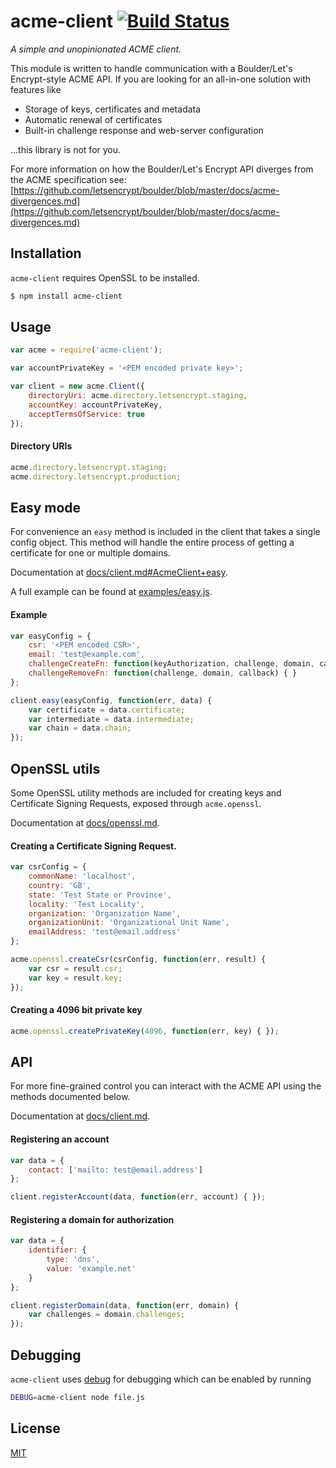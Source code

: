 acme-client [![Build Status](https://travis-ci.org/publishlab/node-acme-client.svg?branch=master)](https://travis-ci.org/publishlab/node-acme-client)
===========


*A simple and unopinionated ACME client.*

This module is written to handle communication with a Boulder/Let's Encrypt-style ACME API.
If you are looking for an all-in-one solution with features like

* Storage of keys, certificates and metadata
* Automatic renewal of certificates
* Built-in challenge response and web-server configuration

...this library is not for you.

For more information on how the Boulder/Let's Encrypt API diverges from the ACME specification see:
[https://github.com/letsencrypt/boulder/blob/master/docs/acme-divergences.md](https://github.com/letsencrypt/boulder/blob/master/docs/acme-divergences.md)



Installation
------------

`acme-client` requires OpenSSL to be installed.

```bash
$ npm install acme-client
```



Usage
-----

```js
var acme = require('acme-client');

var accountPrivateKey = '<PEM encoded private key>';

var client = new acme.Client({
    directoryUri: acme.directory.letsencrypt.staging,
    accountKey: accountPrivateKey,
    acceptTermsOfService: true
});
```


#### Directory URIs

```js
acme.directory.letsencrypt.staging;
acme.directory.letsencrypt.production;
```



Easy mode
---------

For convenience an `easy` method is included in the client that takes a single config object.
This method will handle the entire process of getting a certificate for one or multiple domains.

Documentation at [docs/client.md#AcmeClient+easy](docs/client.md#AcmeClient+easy).

A full example can be found at [examples/easy.js](examples/easy.js).


#### Example

```js
var easyConfig = {
    csr: '<PEM encoded CSR>',
    email: 'test@example.com',
    challengeCreateFn: function(keyAuthorization, challenge, domain, callback) { },
    challengeRemoveFn: function(challenge, domain, callback) { }
};

client.easy(easyConfig, function(err, data) {
    var certificate = data.certificate;
    var intermediate = data.intermediate;
    var chain = data.chain;
});
```



OpenSSL utils
-------------

Some OpenSSL utility methods are included for creating keys and Certificate Signing Requests, exposed through `acme.openssl`.

Documentation at [docs/openssl.md](docs/openssl.md).


#### Creating a Certificate Signing Request.

```js
var csrConfig = {
    commonName: 'localhost',
    country: 'GB',
    state: 'Test State or Province',
    locality: 'Test Locality',
    organization: 'Organization Name',
    organizationUnit: 'Organizational Unit Name',
    emailAddress: 'test@email.address'
};

acme.openssl.createCsr(csrConfig, function(err, result) {
    var csr = result.csr;
    var key = result.key;
});
```


#### Creating a 4096 bit private key

```js
acme.openssl.createPrivateKey(4096, function(err, key) { });
```



API
---

For more fine-grained control you can interact with the ACME API using the methods documented below.

Documentation at [docs/client.md](docs/client.md).


#### Registering an account

```js
var data = {
    contact: ['mailto: test@email.address']
};

client.registerAccount(data, function(err, account) { });
```


#### Registering a domain for authorization

```js
var data = {
    identifier: {
        type: 'dns',
        value: 'example.net'
    }
};

client.registerDomain(data, function(err, domain) {
    var challenges = domain.challenges;
});
```



Debugging
---------

`acme-client` uses [debug](https://www.npmjs.com/package/debug) for debugging which can be enabled by running

```bash
DEBUG=acme-client node file.js
```



License
-------

[MIT](LICENSE)
